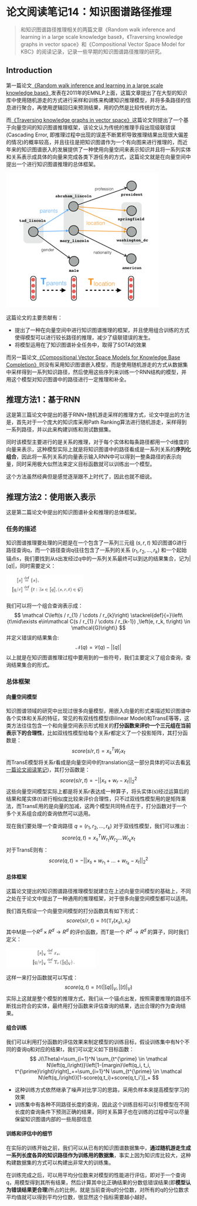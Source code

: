 # 论文阅读笔记14：知识图谱路径推理

> 和知识图谱路径推理相关的两篇文章《Random walk inference and learning in a large scale knowledge base》，《Traversing knowledge graphs in vector space》和《Compositional Vector Space Model for KBC》的阅读记录，记录一些早期的知识图谱路径推理的研究。

## Introduction

第一篇论文[《Random walk inference and learning in a large scale knowledge base》](https://www.cs.cmu.edu/~tom/pubs/lao-emnlp11.pdf)发表在2011年的EMNLP上面，这篇文章提出了在大型的知识库中使用随机游走的方式进行采样和训练来构建知识推理模型，并将多条路径的信息进行聚合，再使用逻辑回归来预测结果，用的仍然是比较传统的方法。

而[《Traversing knowledge graphs in vector space》](https://arxiv.org/pdf/1506.01094.pdf)这篇论文则提出了一个基于向量空间的知识图谱推理框架，该论文认为传统的推理手段出现级联错误(Cascading Error, 即推理过程中出现的误差不断累积导致推理结果出现很大偏差的情况)的概率较高，并且往往是把知识图谱作为一个有向图来进行推理的，而近年来的知识图谱嵌入的发展提供了一种使用向量空间来表示知识并且将一系列实体和关系表示成具体的向量来完成各类下游任务的方式，这篇论文就是在向量空间中提出一个进行知识图谱推理的总体框架。

<img src="static/image-20210826131634485.png" alt="image-20210826131634485" style="zoom: 67%;" />

这篇论文的主要贡献有：

- 提出了一种在向量空间中进行知识图谱推理的框架，并且使用组合训练的方式使得模型可以进行较长路径的推理，减少了级联错误的发生。
- 将模型运用在了知识图谱补全任务中，取得了SOTA的效果

而另一篇论文[《Compositional Vector Space Models for Knowledge Base Completion》](https://arxiv.org/pdf/1504.06662.pdf)则没有采用知识图谱嵌入模型，而是使用随机游走的方式从数据集中采样得到一系列知识路径，然后使用这些序列来训练一个RNN结构的模型，并用这个模型对知识图谱中的路径进行一定推理和补全。

## 推理方法1：基于RNN

这是第三篇论文中提出的基于RNN+随机游走采样的推理方式，论文中提出的方法是，首先对于一个庞大的知识库采用Path Ranking算法进行随机游走，采样得到一系列路径，并以此来构建训练和测试数据集。

同时该模型主要进行的是关系的推理，对于每个实体和每条路径都用一个d维度的向量来表示，这种模型实际上就是将知识图谱中的路径看成是一系列关系的**序列化组合**，因此将一系列关系的向量表示输入RNN中可以得到一整条路径的表示向量，同时采用极大似然法来定义目标函数就可以训练出一个模型。

这个方法虽然经典但是感觉逐渐跟不上时代了，因此也就不细说。

## 推理方法2：使用嵌入表示

这是第二篇论文中提出的知识图谱补全和推理的总体框架。

### 任务的描述

知识图谱推理要处理的问题是在一个包含了一系列三元组 $(s,r,t)$ 知识图谱G进行路径查询q，而一个路径查询q往往包含了一系列的关系 $(r_1,r_2,\dots, r_k)$ 和一个起始锚点s，我们要找到从s出发经过q中的一系列关系最终可以到达的结果集合，记为$|[q]|$，同时需要定义：

<img src="static/image-20210826134416107.png" alt="image-20210826134416107" style="zoom:33%;" />

我们可以将一个组合查询表示成：
$$
\mathcal C\left(s / r_{1} / \cdots / r_{k}\right) \stackrel{def}{=}\left\{t\mid\exists e\in\mathcal C(s / r_{1} / \cdots / r_{k-1}) ,\left(e, r_k, t\right) \in \mathcal{G}\right\}
$$
并定义错误的结果集合:
$$
\mathcal N(q)=\mathcal C(q)-|[q]|
$$
以上就是在知识图谱推理过程中要用到的一些符号，我们主要定义了组合查询，查询结果集合的形式。

### 总体框架

#### 向量空间模型

知识图谱领域的研究中出现过很多向量模型，用嵌入向量的形式来描述知识图谱中各个实体和关系的特征，常见的有双线性模型(Bilinear Model)和TransE等等，这类方法往往包含一个和向量空间表示形式相关的**打分函数来评价一个三元组在当前表示下的合理性**，比如双线性模型给每个关系r都定义了一个投影矩阵，其打分函数是：
$$
score(s/r,t)=x_s^TW_rx_t
$$
而TransE模型将关系r看成是向量空间中的translation(这一部分具体的可以去看[另一篇论文阅读笔记](https://zhang-each.github.io/2021/06/27/reading5/))，其打分函数是：
$$
score(s/r,t)=-||x_s+w_r-x_t||_2^2
$$
这些向量空间模型实际上都是将关系r表达成一种算子，将头实体(s)经过运算后的结果和尾实体(t)进行相似度比较来评价合理性，只不过双线性模型用的是矩阵乘法，而TransE用的是向量的加减，这两个模型共同特点在于，打分函数对于一个多个关系组合成的查询依然可以适用。

现在我们要处理一个查询路径 $q=(r_1,r_2,\dots, r_k)$ 对于双线性模型，我们可以推出：
$$
score(q, t)=x_s^TW_{r_1} W_{r_2}\dots W_{r_k}x_t
$$
对于TransE则有：
$$
score(q, t)=-||x_s+w_{r_1}+\dots+w_{r_{k}}-x_t||_2^2
$$


#### 总体框架

这篇论文提出的知识图谱路径推理模型就建立在上述向量空间模型的基础上，不同之处在于论文中提出了一种通用的推理框架，对于很多向量空间模型都可以适用。

我们首先假设一个向量空间模型的打分函数具有如下形式：
$$
score(s/r,t)=\mathbb M(\mathbb T_r(x_s),x_t)
$$
其中M是一个$R^d\times R^d\rightarrow R^d$ 的评价函数，而T是一个 $R^d\rightarrow R^d$ 的算子，同时我们定义：

<img src="static/image-20210826150456587.png" alt="image-20210826150456587" style="zoom:33%;" />

这样一来打分函数就可以写成：
$$
score(q, t)=\mathbb M(|[q]|_V, |[t]|_V)
$$
实际上这就是整个模型的推理方式，我们从一个锚点出发，按照需要推理的路径不断找出符合的实体，最终用打分函数来评估查询的结果，选出合理的作为查询结果。

#### 组合训练

我们可以利用打分函数的评估效果来制定模型的训练目标，假设训练集中有N个不同的查询q和对应的结果t，我们可以定义如下目标函数：
$$
J(\Theta)=\sum_{i=1}^N \sum_{t^{\prime} \in \mathcal N\left(q_i\right)}\left[1-{margin}\left(q_i, t_i, t^{\prime}\right)\right]_+=\sum_{i=1}^N \sum_{t^{\prime} \in \mathcal N\left(q_i\right)}[1-score(q,t_i)+score(q,t_i')]_+
$$

- 这种训练方式依然继承了噪声对比学习的思路，采用负样本来提高模型学习的效果
- 训练集中有各种不同路径长度的查询，因此这个训练目标可以引导模型在不同长度的查询条件下预测正确的结果，同时关系算子也在训练的过程中可以尽量保留知识图谱内部的一些局部信息

#### 训练和评估中的细节

在实际的训练开始之前，我们可以从已有的知识图谱数据集中，**通过随机游走生成一系列长度各异的知识路径作为训练用的数据集**，事实上因为知识库比较大，这种构建数据集的方式可以构建出非常大的训练集。

在训练完成之后，可以用平均分位数来对模型的性能进行评估，即对于一个查询q，用模型得到其所有结果，然后计算其中比正确结果的分数低错误结果(即**模型认为错误结果更合理**)所占的比例，就是当前查询q的分位数，对所有的q的分位数求平均值就可以得到平均分位数，很显然这个指标需要越小越好。




